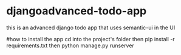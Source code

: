 # djangoadvanced-todo-app
this is an advanced django todo app that uses semantic-ui in the UI

#how to install the app
cd into the project's folder
then
pip install -r requirements.txt
then
python manage.py runserver
